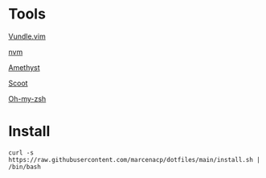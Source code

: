 # Tools

[Vundle.vim](https://github.com/VundleVim/Vundle.vim#quick-start)

[nvm](https://github.com/nvm-sh/nvm#install--update-script)

[Amethyst](https://github.com/ianyh/Amethyst)

[Scoot](https://github.com/mjrusso/scoot)

[Oh-my-zsh](https://ohmyz.sh/)

# Install

```
curl -s https://raw.githubusercontent.com/marcenacp/dotfiles/main/install.sh | /bin/bash
```

